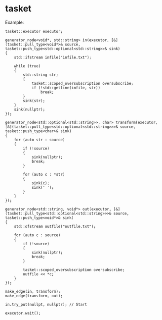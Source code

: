 tasket
======


Example:
	
	tasket::executor executor;

	generator_node<void*, std::string> in(executor, [&](tasket::pull_type<void*>& source, tasket::push_type<std::optional<std::string>>& sink)
	{
		std::ifstream infile("infile.txt");

		while (true)
		{
			std::string str;
			{					
				tasket::scoped_oversubscription oversubscribe;
				if (!std::getline(infile, str))
					break;
			}
			sink(str);
		}
		sink(nullptr);
	});

	generator_node<std::optional<std::string>>, char> transform(executor, [&](tasket::pull_type<std::optional<std::string>>>& source, tasket::push_type<char>& sink)
	{
		for (auto str : source)
		{
			if (!source)
			{
				sink(nullptr);
				break;
			}

			for (auto c : *str)
			{
				sink(c);
				sink(' ');
			}
		}
	});

	generator_node<std::string, void*> out(executor, [&](tasket::pull_type<std::optional<std::string>>>& source, tasket::push_type<void*>& sink)
	{
		std::ofstream outfile("outfile.txt");

		for (auto c : source)
		{
			if (!source)
			{
				sink(nullptr);
				break;
			}

			tasket::scoped_oversubscription oversubscribe;
			outfile << *c;
		}
	});

	make_edge(in, transform);
	make_edge(transform, out);

	in.try_put(nullpt, nullptr); // Start

	executor.wait();